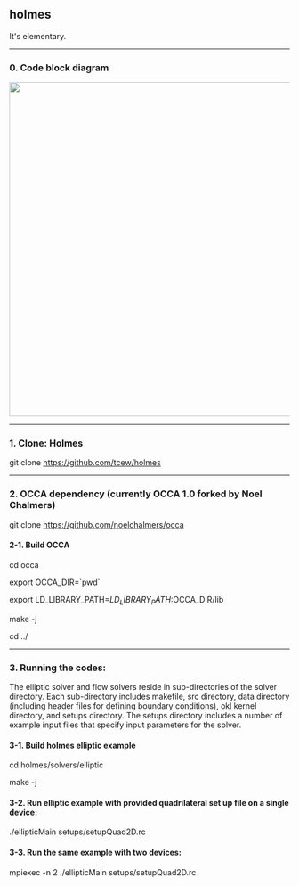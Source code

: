 ## holmes
It's elementary.

---
### 0. Code block diagram 
<img src="http://www.math.vt.edu/people/tcew/libParanumalDiagramLocal-crop-V2.png" width="600" >

---
### 1. Clone: Holmes
git clone https://github.com/tcew/holmes

---
### 2. OCCA dependency (currently OCCA 1.0 forked by Noel Chalmers) 
git clone https://github.com/noelchalmers/occa

#### 2-1. Build OCCA 
cd occa

export OCCA_DIR=\`pwd\`

export LD_LIBRARY_PATH=$LD_LIBRARY_PATH:$OCCA_DIR/lib

make -j

cd ../

---
### 3. Running the codes: 

The elliptic solver and flow solvers reside in sub-directories of the solver directory. Each sub-directory includes makefile, src directory, data directory (including header files for defining boundary conditions), okl kernel directory, and setups directory. The setups directory includes a number of example input files that specify input parameters for the solver.

#### 3-1. Build holmes elliptic example
cd holmes/solvers/elliptic

make -j

#### 3-2. Run elliptic example with provided quadrilateral set up file on a single device:
./ellipticMain setups/setupQuad2D.rc

#### 3-3. Run the same example with two devices:
mpiexec -n 2 ./ellipticMain setups/setupQuad2D.rc
